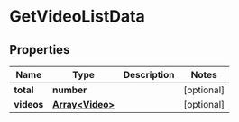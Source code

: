
# GetVideoListData

## Properties

Name | Type | Description | Notes
------------ | ------------- | ------------- | -------------
**total** | **number** |  |  [optional]
**videos** | [**Array&lt;Video&gt;**](Video.md) |  |  [optional]



